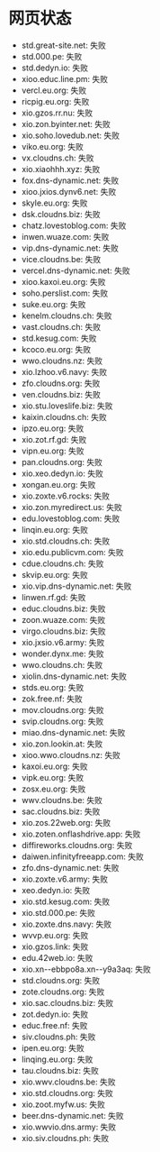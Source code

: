# 网页状态
- std.great-site.net: 失败
- std.000.pe: 失败
- std.dedyn.io: 失败
- xioo.educ.line.pm: 失败
- vercl.eu.org: 失败
- ricpig.eu.org: 失败
- xio.gzos.rr.nu: 失败
- xio.zon.byinter.net: 失败
- xio.soho.lovedub.net: 失败
- viko.eu.org: 失败
- vx.cloudns.ch: 失败
- xio.xiaohhh.xyz: 失败
- fox.dns-dynamic.net: 失败
- xioo.jxios.dynv6.net: 失败
- skyle.eu.org: 失败
- dsk.cloudns.biz: 失败
- chatz.lovestoblog.com: 失败
- inwen.wuaze.com: 失败
- vip.dns-dynamic.net: 失败
- vice.cloudns.be: 失败
- vercel.dns-dynamic.net: 失败
- xioo.kaxoi.eu.org: 失败
- soho.perslist.com: 失败
- suke.eu.org: 失败
- kenelm.cloudns.ch: 失败
- vast.cloudns.ch: 失败
- std.kesug.com: 失败
- kcoco.eu.org: 失败
- wwo.cloudns.nz: 失败
- xio.lzhoo.v6.navy: 失败
- zfo.cloudns.org: 失败
- ven.cloudns.biz: 失败
- xio.stu.loveslife.biz: 失败
- kaixin.cloudns.ch: 失败
- ipzo.eu.org: 失败
- xio.zot.rf.gd: 失败
- vipn.eu.org: 失败
- pan.cloudns.org: 失败
- xio.xeo.dedyn.io: 失败
- xongan.eu.org: 失败
- xio.zoxte.v6.rocks: 失败
- xio.zon.myredirect.us: 失败
- edu.lovestoblog.com: 失败
- linqin.eu.org: 失败
- xio.std.cloudns.ch: 失败
- xio.edu.publicvm.com: 失败
- cdue.cloudns.ch: 失败
- skvip.eu.org: 失败
- xio.vip.dns-dynamic.net: 失败
- linwen.rf.gd: 失败
- educ.cloudns.biz: 失败
- zoon.wuaze.com: 失败
- virgo.cloudns.biz: 失败
- xio.jxsio.v6.army: 失败
- wonder.dynx.me: 失败
- wwo.cloudns.ch: 失败
- xiolin.dns-dynamic.net: 失败
- stds.eu.org: 失败
- zok.free.nf: 失败
- mov.cloudns.org: 失败
- svip.cloudns.org: 失败
- miao.dns-dynamic.net: 失败
- xio.zon.lookin.at: 失败
- xioo.wwo.cloudns.nz: 失败
- kaxoi.eu.org: 失败
- vipk.eu.org: 失败
- zosx.eu.org: 失败
- wwv.cloudns.be: 失败
- sac.cloudns.biz: 失败
- xio.zos.22web.org: 失败
- xio.zoten.onflashdrive.app: 失败
- diffireworks.cloudns.org: 失败
- daiwen.infinityfreeapp.com: 失败
- zfo.dns-dynamic.net: 失败
- xio.zoxte.v6.army: 失败
- xeo.dedyn.io: 失败
- xio.std.kesug.com: 失败
- xio.std.000.pe: 失败
- xio.zoxte.dns.navy: 失败
- wvvp.eu.org: 失败
- xio.gzos.link: 失败
- edu.42web.io: 失败
- xio.xn--ebbpo8a.xn--y9a3aq: 失败
- std.cloudns.org: 失败
- zote.cloudns.org: 失败
- xio.sac.cloudns.biz: 失败
- zot.dedyn.io: 失败
- educ.free.nf: 失败
- siv.cloudns.ph: 失败
- ipen.eu.org: 失败
- linqing.eu.org: 失败
- tau.cloudns.biz: 失败
- xio.wwv.cloudns.be: 失败
- xio.std.cloudns.org: 失败
- xio.zoot.myfw.us: 失败
- beer.dns-dynamic.net: 失败
- xio.wwvio.dns.army: 失败
- xio.siv.cloudns.ph: 失败
